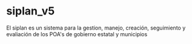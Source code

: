 # siplan_v5
El siplan es un sistema para la gestion, manejo, creación, seguimiento y evaliación de los POA's de gobierno estatal y municipios
